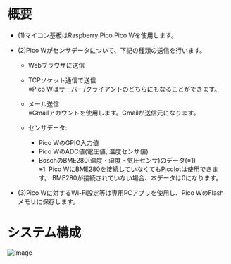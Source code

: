 # 概要
- (1)マイコン基板はRaspberry Pico Pico Wを使用します。  
- (2)Pico Wがセンサデータについて、下記の種類の送信を行います。  
    - Webブラウザに送信  
    - TCPソケット通信で送信  
      ※Pico Wはサーバー/クライアントのどちらにもなることができます。  
    - メール送信  
      ※Gmailアカウントを使用します。Gmailが送信元になります。  
  
    - センサデータ:  
      - Pico WのGPIO入力値  
      - Pico WのADC値(電圧値, 温度センサ値)  
      - BoschのBME280(温度・湿度・気圧センサ)のデータ(※1)   
      ※1:
      Pico WにBME280を接続していなくてもPicoIotは使用できます。
      BME280が接続されていない場合、本データは0になります。
   
- (3)Pico Wに対するWi-Fi設定等は専用PCアプリを使用し、Pico WのFlashメモリに保存します。

# システム構成  
![image](https://github.com/user-attachments/assets/26c433b5-2338-4aa4-8bb6-460408e898f0)


